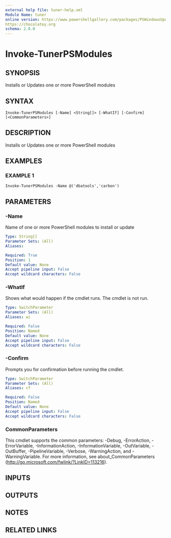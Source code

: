```yaml
---
external help file: tuner-help.xml
Module Name: tuner
online version: https://www.powershellgallery.com/packages/PSWindowsUpdate
https://chocolatey.org
schema: 2.0.0
---
```


# Invoke-TunerPSModules

## SYNOPSIS
Installs or Updates one or more PowerShell modules

## SYNTAX

```
Invoke-TunerPSModules [-Name] <String[]> [-WhatIf] [-Confirm] [<CommonParameters>]
```

## DESCRIPTION
Installs or Updates one or more PowerShell modules

## EXAMPLES

### EXAMPLE 1
```
Invoke-TunerPSModules -Name @('dbatools','carbon')
```

## PARAMETERS

### -Name
Name of one or more PowerShell modules to install or update

```yaml
Type: String[]
Parameter Sets: (All)
Aliases:

Required: True
Position: 1
Default value: None
Accept pipeline input: False
Accept wildcard characters: False
```

### -WhatIf
Shows what would happen if the cmdlet runs.
The cmdlet is not run.

```yaml
Type: SwitchParameter
Parameter Sets: (All)
Aliases: wi

Required: False
Position: Named
Default value: None
Accept pipeline input: False
Accept wildcard characters: False
```

### -Confirm
Prompts you for confirmation before running the cmdlet.

```yaml
Type: SwitchParameter
Parameter Sets: (All)
Aliases: cf

Required: False
Position: Named
Default value: None
Accept pipeline input: False
Accept wildcard characters: False
```

### CommonParameters
This cmdlet supports the common parameters: -Debug, -ErrorAction, -ErrorVariable, -InformationAction, -InformationVariable, -OutVariable, -OutBuffer, -PipelineVariable, -Verbose, -WarningAction, and -WarningVariable. For more information, see about_CommonParameters (http://go.microsoft.com/fwlink/?LinkID=113216).

## INPUTS

## OUTPUTS

## NOTES

## RELATED LINKS
